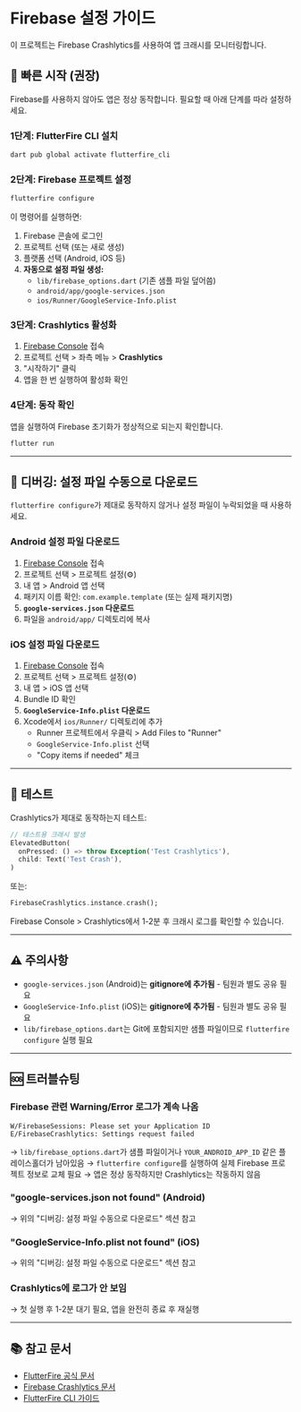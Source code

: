 # Firebase 설정 가이드

이 프로젝트는 Firebase Crashlytics를 사용하여 앱 크래시를 모니터링합니다.

## 🚀 빠른 시작 (권장)

Firebase를 사용하지 않아도 앱은 정상 동작합니다. 필요할 때 아래 단계를 따라 설정하세요.

### 1단계: FlutterFire CLI 설치

```bash
dart pub global activate flutterfire_cli
```

### 2단계: Firebase 프로젝트 설정

```bash
flutterfire configure
```

이 명령어를 실행하면:

1. Firebase 콘솔에 로그인
2. 프로젝트 선택 (또는 새로 생성)
3. 플랫폼 선택 (Android, iOS 등)
4. **자동으로 설정 파일 생성:**
   - `lib/firebase_options.dart` (기존 샘플 파일 덮어씀)
   - `android/app/google-services.json`
   - `ios/Runner/GoogleService-Info.plist`

### 3단계: Crashlytics 활성화

1. [Firebase Console](https://console.firebase.google.com/) 접속
2. 프로젝트 선택 > 좌측 메뉴 > **Crashlytics**
3. "시작하기" 클릭
4. 앱을 한 번 실행하여 활성화 확인

### 4단계: 동작 확인

앱을 실행하여 Firebase 초기화가 정상적으로 되는지 확인합니다.

```bash
flutter run
```

---

## 🔧 디버깅: 설정 파일 수동으로 다운로드

`flutterfire configure`가 제대로 동작하지 않거나 설정 파일이 누락되었을 때 사용하세요.

### Android 설정 파일 다운로드

1. [Firebase Console](https://console.firebase.google.com/) 접속
2. 프로젝트 선택 > 프로젝트 설정(⚙️)
3. 내 앱 > Android 앱 선택
4. 패키지 이름 확인: `com.example.template` (또는 실제 패키지명)
5. **`google-services.json` 다운로드**
6. 파일을 `android/app/` 디렉토리에 복사

### iOS 설정 파일 다운로드

1. [Firebase Console](https://console.firebase.google.com/) 접속
2. 프로젝트 선택 > 프로젝트 설정(⚙️)
3. 내 앱 > iOS 앱 선택
4. Bundle ID 확인
5. **`GoogleService-Info.plist` 다운로드**
6. Xcode에서 `ios/Runner/` 디렉토리에 추가
   - Runner 프로젝트에서 우클릭 > Add Files to "Runner"
   - `GoogleService-Info.plist` 선택
   - "Copy items if needed" 체크

---

## 🧪 테스트

Crashlytics가 제대로 동작하는지 테스트:

```dart
// 테스트용 크래시 발생
ElevatedButton(
  onPressed: () => throw Exception('Test Crashlytics'),
  child: Text('Test Crash'),
)
```

또는:

```dart
FirebaseCrashlytics.instance.crash();
```

Firebase Console > Crashlytics에서 1-2분 후 크래시 로그를 확인할 수 있습니다.

---

## ⚠️ 주의사항

- `google-services.json` (Android)는 **gitignore에 추가됨** - 팀원과 별도 공유 필요
- `GoogleService-Info.plist` (iOS)는 **gitignore에 추가됨** - 팀원과 별도 공유 필요
- `lib/firebase_options.dart`는 Git에 포함되지만 샘플 파일이므로 `flutterfire configure` 실행 필요

---

## 🆘 트러블슈팅

### Firebase 관련 Warning/Error 로그가 계속 나옴

```
W/FirebaseSessions: Please set your Application ID
E/FirebaseCrashlytics: Settings request failed
```

→ `lib/firebase_options.dart`가 샘플 파일이거나 `YOUR_ANDROID_APP_ID` 같은 플레이스홀더가 남아있음
→ `flutterfire configure`를 실행하여 실제 Firebase 프로젝트 정보로 교체 필요
→ 앱은 정상 동작하지만 Crashlytics는 작동하지 않음

### "google-services.json not found" (Android)

→ 위의 "디버깅: 설정 파일 수동으로 다운로드" 섹션 참고

### "GoogleService-Info.plist not found" (iOS)

→ 위의 "디버깅: 설정 파일 수동으로 다운로드" 섹션 참고

### Crashlytics에 로그가 안 보임

→ 첫 실행 후 1-2분 대기 필요, 앱을 완전히 종료 후 재실행

---

## 📚 참고 문서

- [FlutterFire 공식 문서](https://firebase.flutter.dev/)
- [Firebase Crashlytics 문서](https://firebase.google.com/docs/crashlytics)
- [FlutterFire CLI 가이드](https://firebase.flutter.dev/docs/cli/)
